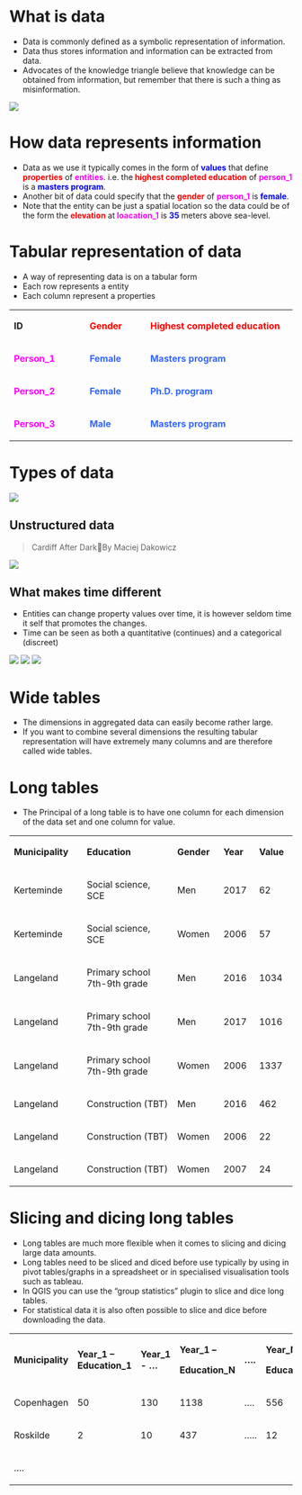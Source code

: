 # What is data
*  Data is commonly defined as a symbolic representation of information.
*  Data thus stores information and information can be extracted from data.
*  Advocates of the knowledge triangle believe that knowledge can be obtained from information, but remember that there is such a thing as misinformation.

![](https://geoinformatik.github.io/webbooks/GIS_VIZ/viz_res/KnowlageTriangel.jpg)


# How data represents information
*  Data as we use it typically comes in the form of <strong><span style="color: #0000ff;">values</span></strong> that define <strong><span style="color: #ff0000;">properties</span></strong> of <strong><span style="color: #ff00ff;">entities</span></strong>. i.e. the<strong><span style="color: #ff0000;"> highest completed education</span></strong> of <strong><span style="color: #ff00ff;">person_1</span></strong> is a <strong><span style="color: #0000ff;">masters program</span></strong>.
*  Another bit of data could specify that the <strong><span style="color: #ff0000;">gender</span></strong> of <strong><span style="color: #ff00ff;">person_1</span></strong> is <strong><span style="color: #0000ff;">female</span></strong>.
*  Note that the entity can be just a spatial location so the data could be of the form the <strong><span style="color: #ff0000;">elevation</span></strong> at<strong><span style="color: #ff00ff;"> loacation_1</span></strong> is <strong><span style="color: #0000ff;">35</span></strong> meters above sea-level.

# Tabular representation of data

* A way of representing data is on a tabular form 
* Each row represents a entity 
* Each column represent a properties
<table width="830" border-collapse:="collapse">
<tbody>
<tr>
<td width="189">
<p><strong>ID</strong></p>
</td>
<td width="145">
<p><strong><span style="color: #ff0000;">Gender</span></strong></p>
</td>
<td width="495">
<p><span style="color: #ff0000;"><strong>Highest completed education</strong> </span></p>
</td>
</tr>
<tr>
<td width="189">
<p><strong><span style="color: #ff00ff;">Person_1</span></strong></p>
</td>
<td width="145">
<p><strong><span style="color: #3366ff;">Female</span></strong></p>
</td>
<td width="495">
<p><strong><span style="color: #3366ff;">Masters program</span></strong></p>
</td>
</tr>
<tr>
<td width="189">
<p><strong><span style="color: #ff00ff;">Person_2</span></strong></p>
</td>
<td width="145">
<p><strong><span style="color: #3366ff;">Female</span></strong></p>
</td>
<td width="495">
<p><strong><span style="color: #3366ff;">Ph.D. program</span></strong></p>
</td>
</tr>
<tr>
<td width="189">
<p><strong><span style="color: #ff00ff;">Person_3</span></strong></p>
</td>
<td width="145">
<p><strong><span style="color: #3366ff;">Male</span></strong></p>
</td>
<td width="495">
<p><strong><span style="color: #3366ff;">Masters program</span></strong></p>
</td>
</tr>
</tbody>
</table>

# Types of data

![](https://geoinformatik.github.io/webbooks/GIS_VIZ/viz_res/data.svg)

## Unstructured data
> Cardiff After DarkBy Maciej Dakowicz

![](https://geoinformatik.github.io/webbooks/GIS_VIZ/viz_res/unstructuredData.jpg)

## What makes time different
* Entities can change property values over time, it is however seldom time it self that promotes the changes.
* Time can be seen as both a quantitative (continues) and a categorical (discreet)

![](https://geoinformatik.github.io/webbooks/GIS_VIZ/viz_res/chronoData1.jpg)
![](https://geoinformatik.github.io/webbooks/GIS_VIZ/viz_res/chronodata2a.jpg)
![](https://geoinformatik.github.io/webbooks/GIS_VIZ/viz_res/chronodata2b.jpg)


# Wide tables

* The dimensions in aggregated data can easily become rather large. 
* If you want to combine several dimensions the resulting tabular representation will have extremely many columns and are therefore called wide tables.

# Long tables
* The Principal of a long table is to have one column for each dimension of the data set and one column for value. 
 
 <table width="886">
<tbody>
<tr>
<td width="203">
<p><strong>Municipality</strong></p>
</td>
<td width="401">
<p><strong>Education</strong></p>
</td>
<td width="111">
<p><strong>Gender</strong></p>
</td>
<td width="80">
<p><strong>Year</strong></p>
</td>
<td width="91">
<p><strong>Value</strong></p>
</td>
</tr>
<tr>
<td width="203">
<p>Kerteminde</p>
</td>
<td width="401">
<p>Social science, SCE</p>
</td>
<td width="111">
<p>Men</p>
</td>
<td width="80">
<p>2017</p>
</td>
<td width="91">
<p>62</p>
</td>
</tr>
<tr>
<td width="203">
<p>Kerteminde</p>
</td>
<td width="401">
<p>Social science, SCE</p>
</td>
<td width="111">
<p>Women</p>
</td>
<td width="80">
<p>2006</p>
</td>
<td width="91">
<p>57</p>
</td>
</tr>
<tr>
<td width="203">
<p>Langeland</p>
</td>
<td width="401">
<p>Primary school 7th-9th grade</p>
</td>
<td width="111">
<p>Men</p>
</td>
<td width="80">
<p>2016</p>
</td>
<td width="91">
<p>1034</p>
</td>
</tr>
<tr>
<td width="203">
<p>Langeland</p>
</td>
<td width="401">
<p>Primary school 7th-9th grade</p>
</td>
<td width="111">
<p>Men</p>
</td>
<td width="80">
<p>2017</p>
</td>
<td width="91">
<p>1016</p>
</td>
</tr>
<tr>
<td width="203">
<p>Langeland</p>
</td>
<td width="401">
<p>Primary school 7th-9th grade</p>
</td>
<td width="111">
<p>Women</p>
</td>
<td width="80">
<p>2006</p>
</td>
<td width="91">
<p>1337</p>
</td>
</tr>
<tr>
<td width="203">
<p>Langeland</p>
</td>
<td width="401">
<p>Construction (TBT)</p>
</td>
<td width="111">
<p>Men</p>
</td>
<td width="80">
<p>2016</p>
</td>
<td width="91">
<p>462</p>
</td>
</tr>
<tr>
<td width="203">
<p>Langeland</p>
</td>
<td width="401">
<p>Construction (TBT)</p>
</td>
<td width="111">
<p>Women</p>
</td>
<td width="80">
<p>2006</p>
</td>
<td width="91">
<p>22</p>
</td>
</tr>
<tr>
<td width="203">
<p>Langeland</p>
</td>
<td width="401">
<p>Construction (TBT)</p>
</td>
<td width="111">
<p>Women</p>
</td>
<td width="80">
<p>2007</p>
</td>
<td width="91">
<p>24</p>
</td>
</tr>
</tbody>
</table>

# Slicing and dicing long tables
* Long tables are much more flexible when it comes to slicing and dicing large data amounts.
* Long tables need to be sliced and diced before use typically by using in pivot tables/graphs in a spreadsheet or in specialised visualisation tools such as tableau.
* In QGIS you can use the “group statistics” plugin to slice and dice long tables.
* For statistical data it is also often possible to slice and dice before downloading the data.




<table width="825">
<tbody>
<tr>
<td width="149">
<p><strong>Municipality</strong></p>
</td>
<td width="159">
<p><strong>Year_1 &ndash; Education_1</strong></p>
</td>
<td width="105">
<p><strong>Year_1 - &hellip;</strong></p>
</td>
<td width="156">
<p><strong>Year_1 &ndash;</strong></p>
<p><strong>Education_N</strong></p>
</td>
<td width="96">
<p><strong>&hellip;.</strong></p>
</td>
<td width="161">
<p><strong>Year_N</strong><strong>-</strong></p>
<p><strong>Education_N</strong></p>
</td>
</tr>
<tr>
<td width="149">
<p>Copenhagen</p>
</td>
<td width="159">
<p>50</p>
</td>
<td width="105">
<p>130</p>
</td>
<td width="156">
<p>1138</p>
</td>
<td width="96">
<p>&hellip;.</p>
</td>
<td width="161">
<p>556</p>
</td>
</tr>
<tr>
<td width="149">
<p>Roskilde</p>
</td>
<td width="159">
<p>2</p>
</td>
<td width="105">
<p>10</p>
</td>
<td width="156">
<p>437</p>
</td>
<td width="96">
<p>&hellip;..</p>
</td>
<td width="161">
<p>12</p>
</td>
</tr>
<tr>
<td width="149">
<p>&hellip;.</p>
</td>
<td width="159">&nbsp;</td>
<td width="105">&nbsp;</td>
<td width="156">&nbsp;</td>
<td width="96">&nbsp;</td>
<td width="161">&nbsp;</td>
</tr>
</tbody>
</table>


